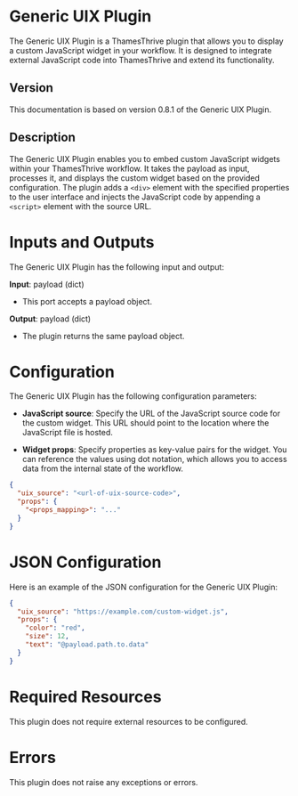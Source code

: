 # Generic UIX Plugin

The Generic UIX Plugin is a ThamesThrive plugin that allows you to display a custom JavaScript widget in your workflow. It
is designed to integrate external JavaScript code into ThamesThrive and extend its functionality.

## Version

This documentation is based on version 0.8.1 of the Generic UIX Plugin.

## Description

The Generic UIX Plugin enables you to embed custom JavaScript widgets within your ThamesThrive workflow. It takes the
payload as input, processes it, and displays the custom widget based on the provided configuration. The plugin adds
a `<div>` element with the specified properties to the user interface and injects the JavaScript code by appending
a `<script>` element with the source URL.

# Inputs and Outputs

The Generic UIX Plugin has the following input and output:

**Input**: payload (dict)

- This port accepts a payload object.

**Output**: payload (dict)

- The plugin returns the same payload object.

# Configuration

The Generic UIX Plugin has the following configuration parameters:

- **JavaScript source**: Specify the URL of the JavaScript source code for the custom widget. This URL should point to
  the location where the JavaScript file is hosted.

- **Widget props**: Specify properties as key-value pairs for the widget. You can reference the values using dot
  notation, which allows you to access data from the internal state of the workflow.

```json
{
  "uix_source": "<url-of-uix-source-code>",
  "props": {
    "<props_mapping>": "..."
  }
}
```

# JSON Configuration

Here is an example of the JSON configuration for the Generic UIX Plugin:

```json
{
  "uix_source": "https://example.com/custom-widget.js",
  "props": {
    "color": "red",
    "size": 12,
    "text": "@payload.path.to.data"
  }
}
```

# Required Resources

This plugin does not require external resources to be configured.

# Errors

This plugin does not raise any exceptions or errors.
